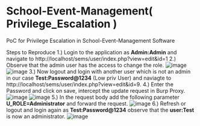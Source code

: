 # School-Event-Management( Privilege_Escalation )
PoC for Privilege Escalation in School-Event-Management Software

Steps to Reproduce
1.) Login to the application as **Admin:Admin** and navigate to http://localhost/sems/user/index.php?view=edit&id=1
2.) Observe that the admin user has the access to change the role.
![image](https://github.com/laveshpashte14/School-event-Management-Privilege_Escalation-/assets/106723835/bda48808-b575-437b-a8c3-c3bc50988631)
![image](https://github.com/laveshpashte14/School-event-Management-Privilege_Escalation-/assets/106723835/29974d47-a2f6-4c77-94c3-50fda9728c4b)
3.) Now logout and login with another user which is not an admin in our case **Test:Password@1234** (Low priv User) and naviagte to http://localhost/sems/user/index.php?view=edit&id=9.
4.) Enter the Password and click on save, intercept the update request in Burp Proxy.
![image](https://github.com/laveshpashte14/School-event-Management-Privilege_Escalation-/assets/106723835/ccf6b8bc-1c7a-4d4f-b626-2a69e3095e00)
![image](https://github.com/laveshpashte14/School-event-Management-Privilege_Escalation-/assets/106723835/8a2e442a-76f4-40a1-98f5-f906d3b29541)
5.) In the request body add the following parameter **U_ROLE=Administrator** and forward the request.
![image](https://github.com/laveshpashte14/School-event-Management-Privilege_Escalation-/assets/106723835/2f15871b-33a3-466c-8e13-9eed16847e3b)
6.) Refresh or logout and login again as **Test:Password@1234** observe that the **user:Test** is now an administrator.
![image](https://github.com/laveshpashte14/School-event-Management-Privilege_Escalation-/assets/106723835/49437604-fdc2-4191-860b-024cf41348b0)
